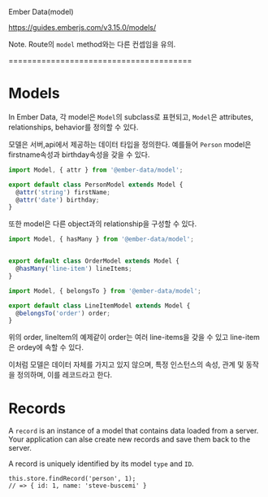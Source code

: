 

Ember Data(model)

https://guides.emberjs.com/v3.15.0/models/

Note. Route의 `model` method와는 다른 컨셉임을 유의.

=======================================

# Models

In Ember Data, 각 model은 `Model`의 subclass로 표현되고,
`Model`은 attributes, relationships, behavior를 정의할 수 있다.

모델은 서버,api에서 제공하는 데이터 타입을 정의한다. 예를들어
`Person` model은 firstname속성과 birthday속성을 갖을 수 있다.

``` app/models/person.js
import Model, { attr } from '@ember-data/model';

export default class PersonModel extends Model {
  @attr('string') firstName;
  @attr('date') birthday;
}
```

또한 model은 다른 object과의 relationship을 구성할 수 있다.

``` app/models/order.js
import Model, { hasMany } from '@ember-data/model';


export default class OrderModel extends Model {
  @hasMany('line-item') lineItems;
}
```

``` app/models/line-item.js
import Model, { belongsTo } from '@ember-data/model';

export default class LineItemModel extends Model {
  @belongsTo('order') order;
}
```

위의 order, lineItem의 예제같이 order는 여러 line-items을 갖을 수 있고 line-item은 ordey에 속할 수 있다.

이처럼 모델은 데이터 자체를 가지고 있지 않으며, 특정 인스턴스의 속성, 관계 및 동작을 정의하며, 이를 레코드라고 한다.

# Records

A `record` is an instance of a model that contains data loaded from a server.
Your application can alse create new records and save them back to the server.

A record is uniquely identified by its model `type` and `ID`.

```
this.store.findRecord('person', 1); 
// => { id: 1, name: 'steve-buscemi' }
```

